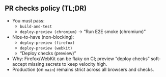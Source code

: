 ## PR checks policy (TL;DR)

- You must pass:
  - `build-and-test`
  - `deploy-preview (chromium)` → “Run E2E smoke (chromium)”
- Nice-to-have (non-blocking):
  - `deploy-preview (firefox)`
  - `deploy-preview (webkit)`
  - “Deploy checks (preview)”
- Why: Firefox/WebKit can be flaky on CI; preview “deploy checks” soft-accept missing secrets to keep velocity high.
- Production (on `main`) remains strict across all browsers and checks.
